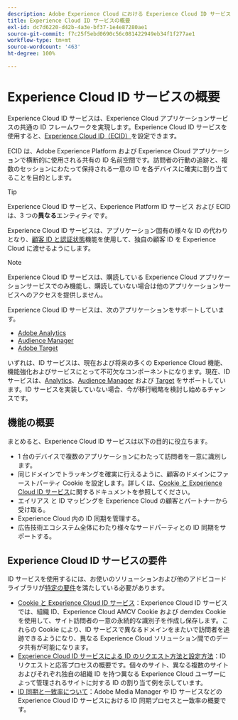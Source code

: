 ```yaml
---
description: Adobe Experience Cloud における Experience Cloud ID サービスの役割です。
title: Experience Cloud ID サービスの概要
exl-id: dc7d6220-d42b-4a3e-bf37-1e4e87280ae1
source-git-commit: f7c25f5ebd0690c56c081422949eb34f1f277ae1
workflow-type: tm+mt
source-wordcount: '463'
ht-degree: 100%

---
```


# Experience Cloud ID サービスの概要

Experience Cloud ID サービスは、Experience Cloud アプリケーションサービスの共通の ID フレームワークを実現します。Experience Cloud ID サービスを使用すると、[Experience Cloud ID（ECID）](https://experienceleague.adobe.com/docs/experience-platform/identity/ecid.html?lang=ja)を設定できます。

ECID は、Adobe Experience Platform および Experience Cloud アプリケーションで横断的に使用される共有の ID 名前空間です。訪問者の行動の追跡と、複数のセッションにわたって保持される一意の ID を各デバイスに確実に割り当てることを目的とします。

>[!TIP]
>
>Experience Cloud ID サービス、Experience Platform ID サービス および ECID は、3 つの&#x200B;**異なる**&#x200B;エンティティです。

Experience Cloud ID サービスは、アプリケーション固有の様々な ID の代わりとなり、[顧客 ID と認証状態](/help/reference/authenticated-state.md)機能を使用して、独自の顧客 ID を Experience Cloud に渡せるようにします。

>[!NOTE]
>
>Experience Cloud ID サービスは、購読している Experience Cloud アプリケーションサービスでのみ機能し、購読していない場合は他のアプリケーションサービスへのアクセスを提供しません。

Experience Cloud ID サービスは、次のアプリケーションをサポートしています。

* [Adobe Analytics](https://business.adobe.com/jp/products/analytics/web-analytics.html)
* [Audience Manager](https://business.adobe.com/jp/products/audience-manager/adobe-audience-manager.html)
* [Adobe Target](https://business.adobe.com/jp/products/target/adobe-target.html)

いずれは、ID サービスは、現在および将来の多くの Experience Cloud 機能、機能強化およびサービスにとって不可欠なコンポーネントになります。現在、ID サービスは、[Analytics](http://www.adobe.com/jp/marketing-cloud/web-analytics.html)、[Audience Manager](http://www.adobe.com/jp/marketing-cloud/data-management-platform.html) および [Target](http://www.adobe.com/jp/marketing-cloud/testing-targeting.html) をサポートしています。ID サービスを実装していない場合、今が移行戦略を検討し始めるチャンスです。

## 機能の概要

まとめると、Experience Cloud ID サービスは以下の目的に役立ちます。

* 1 台のデバイスで複数のアプリケーションにわたって訪問者を一意に識別します。
* 同じドメインでトラッキングを確実に行えるように、顧客のドメインにファーストパーティ Cookie を設定します。詳しくは、[Cookie と Experience Cloud ID サービス](./cookies.md)に関するドキュメントを参照してください。
* エイリアス と ID マッピングを Experience Cloud の顧客とパートナーから受け取る。
* Experience Cloud 内の ID 同期を管理する。
* 広告技術エコシステム全体にわたり様々なサードパーティとの ID 同期をサポートする。

## Experience Cloud ID サービスの要件

ID サービスを使用するには、お使いのソリューションおよび他のアドビコードライブラリが[特定の要件](/help/reference/requirements.md)を満たしている必要があります。

* [Cookie と Experience Cloud ID サービス](cookies.md)：Experience Cloud ID サービスでは、組織 ID、Experience Cloud AMCV Cookie および demdex Cookie を使用して、サイト訪問者の一意の永続的な識別子を作成し保存します。これらの Cookie により、ID サービスで異なるドメインをまたいで訪問者を追跡できるようになり、異なる Experience Cloud ソリューション間でのデータ共有が可能になります。
* [Experience Cloud ID サービスによる ID のリクエスト方法と設定方法](id-request.md)：ID リクエストと応答プロセスの概要です。個々のサイト、異なる複数のサイトおよびそれぞれ独自の組織 ID を持つ異なる Experience Cloud ユーザーによって管理されるサイトに対する ID の割り当て例を示しています。
* [ID 同期と一致率について](match-rates.md)：Adobe Media Manager や ID サービスなどの Experience Cloud ID サービスにおける ID 同期プロセスと一致率の概要です。

